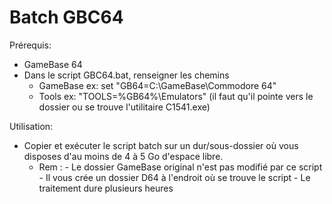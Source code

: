 # Batch GBC64

Prérequis: 
- GameBase 64
- Dans le script GBC64.bat, renseigner les chemins
    - GameBase  ex: set "GB64=C:\GameBase\Commodore 64"
    - Tools     ex: "TOOLS=%GB64%\Emulators" (il faut qu'il pointe vers le dossier ou se trouve l'utilitaire C1541.exe)

Utilisation:
- Copier et exécuter le script batch sur un dur/sous-dossier où vous disposes d'au moins de 4 à 5 Go d'espace libre.
    - Rem : - Le dossier GameBase original n'est pas modifié par ce script
            - Il vous crée un dossier D64 à l'endroit où se trouve le script
            - Le traitement dure plusieurs heures 
